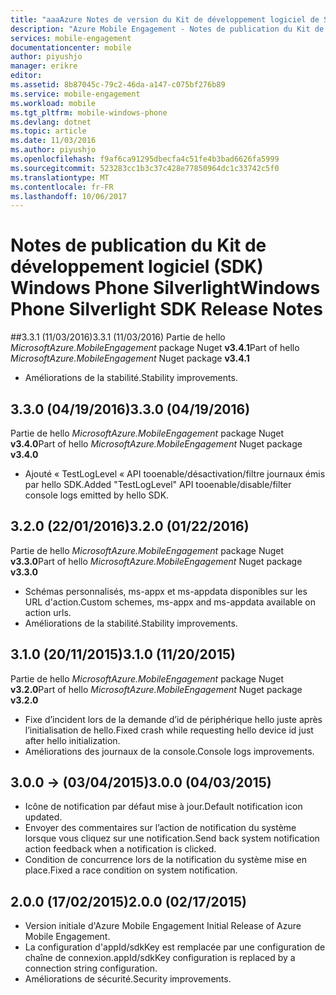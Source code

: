 ```yaml
---
title: "aaaAzure Notes de version du Kit de développement logiciel de Silverlight Mobile Engagement Windows Phone | Documents Microsoft"
description: "Azure Mobile Engagement - Notes de publication du Kit de développement logiciel (SDK) Windows Phone Silverlight"
services: mobile-engagement
documentationcenter: mobile
author: piyushjo
manager: erikre
editor: 
ms.assetid: 8b87045c-79c2-46da-a147-c075bf276b89
ms.service: mobile-engagement
ms.workload: mobile
ms.tgt_pltfrm: mobile-windows-phone
ms.devlang: dotnet
ms.topic: article
ms.date: 11/03/2016
ms.author: piyushjo
ms.openlocfilehash: f9af6ca91295dbecfa4c51fe4b3bad6626fa5999
ms.sourcegitcommit: 523283cc1b3c37c428e77850964dc1c33742c5f0
ms.translationtype: MT
ms.contentlocale: fr-FR
ms.lasthandoff: 10/06/2017
---
```

# <a name="windows-phone-silverlight-sdk-release-notes"></a><span data-ttu-id="b76ac-103">Notes de publication du Kit de développement logiciel (SDK) Windows Phone Silverlight</span><span class="sxs-lookup"><span data-stu-id="b76ac-103">Windows Phone Silverlight SDK Release Notes</span></span>
##<a name="331-11032016"></a><span data-ttu-id="b76ac-104">3.3.1 (11/03/2016)</span><span class="sxs-lookup"><span data-stu-id="b76ac-104">3.3.1 (11/03/2016)</span></span>
<span data-ttu-id="b76ac-105">Partie de hello *MicrosoftAzure.MobileEngagement* package Nuget **v3.4.1**</span><span class="sxs-lookup"><span data-stu-id="b76ac-105">Part of hello *MicrosoftAzure.MobileEngagement* Nuget package **v3.4.1**</span></span>

* <span data-ttu-id="b76ac-106">Améliorations de la stabilité.</span><span class="sxs-lookup"><span data-stu-id="b76ac-106">Stability improvements.</span></span>

## <a name="330-04192016"></a><span data-ttu-id="b76ac-107">3.3.0 (04/19/2016)</span><span class="sxs-lookup"><span data-stu-id="b76ac-107">3.3.0 (04/19/2016)</span></span>
<span data-ttu-id="b76ac-108">Partie de hello *MicrosoftAzure.MobileEngagement* package Nuget **v3.4.0**</span><span class="sxs-lookup"><span data-stu-id="b76ac-108">Part of hello *MicrosoftAzure.MobileEngagement* Nuget package **v3.4.0**</span></span>

* <span data-ttu-id="b76ac-109">Ajouté « TestLogLevel « API tooenable/désactivation/filtre journaux émis par hello SDK.</span><span class="sxs-lookup"><span data-stu-id="b76ac-109">Added "TestLogLevel" API tooenable/disable/filter console logs emitted by hello SDK.</span></span>

## <a name="320-01222016"></a><span data-ttu-id="b76ac-110">3.2.0 (22/01/2016)</span><span class="sxs-lookup"><span data-stu-id="b76ac-110">3.2.0 (01/22/2016)</span></span>
<span data-ttu-id="b76ac-111">Partie de hello *MicrosoftAzure.MobileEngagement* package Nuget **v3.3.0**</span><span class="sxs-lookup"><span data-stu-id="b76ac-111">Part of hello *MicrosoftAzure.MobileEngagement* Nuget package **v3.3.0**</span></span>

* <span data-ttu-id="b76ac-112">Schémas personnalisés, ms-appx et ms-appdata disponibles sur les URL d'action.</span><span class="sxs-lookup"><span data-stu-id="b76ac-112">Custom schemes, ms-appx and ms-appdata available on action urls.</span></span>
* <span data-ttu-id="b76ac-113">Améliorations de la stabilité.</span><span class="sxs-lookup"><span data-stu-id="b76ac-113">Stability improvements.</span></span>

## <a name="310-11202015"></a><span data-ttu-id="b76ac-114">3.1.0 (20/11/2015)</span><span class="sxs-lookup"><span data-stu-id="b76ac-114">3.1.0 (11/20/2015)</span></span>
<span data-ttu-id="b76ac-115">Partie de hello *MicrosoftAzure.MobileEngagement* package Nuget **v3.2.0**</span><span class="sxs-lookup"><span data-stu-id="b76ac-115">Part of hello *MicrosoftAzure.MobileEngagement* Nuget package **v3.2.0**</span></span>

* <span data-ttu-id="b76ac-116">Fixe d’incident lors de la demande d’id de périphérique hello juste après l’initialisation de hello.</span><span class="sxs-lookup"><span data-stu-id="b76ac-116">Fixed crash while requesting hello device id just after hello initialization.</span></span>
* <span data-ttu-id="b76ac-117">Améliorations des journaux de la console.</span><span class="sxs-lookup"><span data-stu-id="b76ac-117">Console logs improvements.</span></span>

## <a name="300-04032015"></a><span data-ttu-id="b76ac-118">3.0.0 -> (03/04/2015)</span><span class="sxs-lookup"><span data-stu-id="b76ac-118">3.0.0 (04/03/2015)</span></span>
* <span data-ttu-id="b76ac-119">Icône de notification par défaut mise à jour.</span><span class="sxs-lookup"><span data-stu-id="b76ac-119">Default notification icon updated.</span></span>
* <span data-ttu-id="b76ac-120">Envoyer des commentaires sur l’action de notification du système lorsque vous cliquez sur une notification.</span><span class="sxs-lookup"><span data-stu-id="b76ac-120">Send back system notification action feedback when a notification is clicked.</span></span>
* <span data-ttu-id="b76ac-121">Condition de concurrence lors de la notification du système mise en place.</span><span class="sxs-lookup"><span data-stu-id="b76ac-121">Fixed a race condition on system notification.</span></span>

## <a name="200-02172015"></a><span data-ttu-id="b76ac-122">2.0.0 (17/02/2015)</span><span class="sxs-lookup"><span data-stu-id="b76ac-122">2.0.0 (02/17/2015)</span></span>
* <span data-ttu-id="b76ac-123">Version initiale d'Azure Mobile Engagement </span><span class="sxs-lookup"><span data-stu-id="b76ac-123">Initial Release of Azure Mobile Engagement.</span></span>
* <span data-ttu-id="b76ac-124">La configuration d'appId/sdkKey est remplacée par une configuration de chaîne de connexion.</span><span class="sxs-lookup"><span data-stu-id="b76ac-124">appId/sdkKey configuration is replaced by a connection string configuration.</span></span>
* <span data-ttu-id="b76ac-125">Améliorations de sécurité.</span><span class="sxs-lookup"><span data-stu-id="b76ac-125">Security improvements.</span></span>

